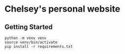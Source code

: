 # Chelsey's personal website

## Getting Started

```
python -m venv venv
source venv/bin/activate
pip install -r requirements.txt
```